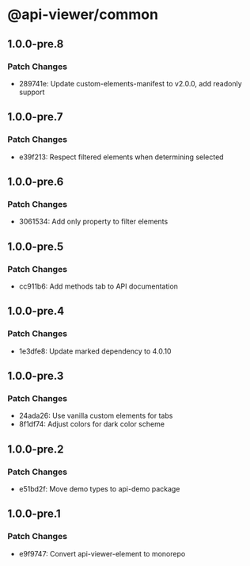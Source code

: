 # @api-viewer/common

## 1.0.0-pre.8

### Patch Changes

- 289741e: Update custom-elements-manifest to v2.0.0, add readonly support

## 1.0.0-pre.7

### Patch Changes

- e39f213: Respect filtered elements when determining selected

## 1.0.0-pre.6

### Patch Changes

- 3061534: Add only property to filter elements

## 1.0.0-pre.5

### Patch Changes

- cc911b6: Add methods tab to API documentation

## 1.0.0-pre.4

### Patch Changes

- 1e3dfe8: Update marked dependency to 4.0.10

## 1.0.0-pre.3

### Patch Changes

- 24ada26: Use vanilla custom elements for tabs
- 8f1df74: Adjust colors for dark color scheme

## 1.0.0-pre.2

### Patch Changes

- e51bd2f: Move demo types to api-demo package

## 1.0.0-pre.1

### Patch Changes

- e9f9747: Convert api-viewer-element to monorepo
